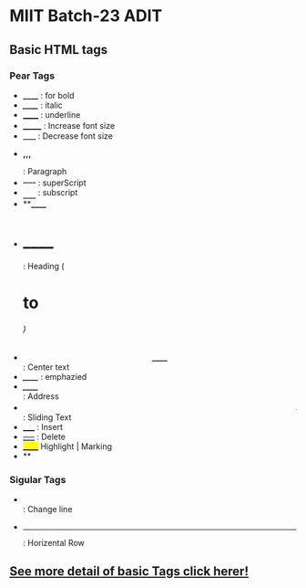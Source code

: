 # MIIT Batch-23 ADIT
## Basic HTML tags
### Pear Tags
- **<b>____</b>** : for bold
- **<i>____</i>** : italic
- **<u>____</u>** : underline
- **<big>____</big>** : Increase font size
- **<small>____</small>** : Decrease font size
- **<p>____,____,____,____</p>** : Paragraph
- **<sup>____</sup>** : superScript
- **<sub>____</sub>** : subscript
- **<strong>____</strong>
- **<h1>____</h1>** : Heading (<h1> to <h6>)
- **<center>____</center>** : Center text
- **<em>____</em>** : emphazied
- **<address>____</address>** : Address
- **<marquee>____</marquee>** : Sliding Text
- **<ins>___</ins>** : Insert
- **<del>___</del>** : Delete
- **<mark>____</mark>** Highlight | Marking
- **<!--_______ -->

### Sigular Tags
- **<br>** : Change line
- **<hr>** : Horizental Row

## [See more detail of basic Tags click herer!](https://www.w3schools.com/tags/ref_byfunc.asp)
